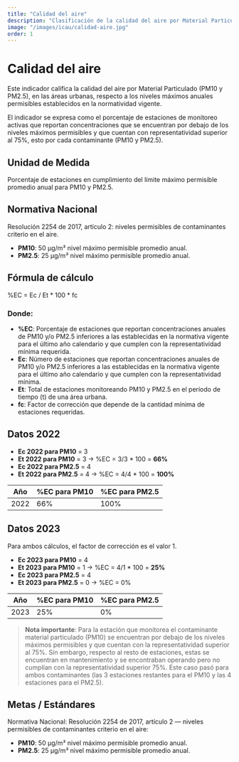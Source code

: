 ```yaml
---
title: "Calidad del aire"
description: "Clasificación de la calidad del aire por Material Particulado (PM10 y PM2.5) en áreas urbanas, según normativa vigente."
image: "/images/icau/calidad-aire.jpg"
order: 1
---
```


# Calidad del aire

Este indicador califica la calidad del aire por Material Particulado (PM10 y PM2.5), en las áreas urbanas, respecto a los niveles máximos anuales permisibles establecidos en la normatividad vigente.

El indicador se expresa como el porcentaje de estaciones de monitoreo activas que reportan concentraciones que se encuentran por debajo de los niveles máximos permisibles y que cuentan con representatividad superior al 75%, esto por cada contaminante (PM10 y PM2.5).

## Unidad de Medida

Porcentaje de estaciones en cumplimiento del límite máximo permisible promedio anual para PM10 y PM2.5.

## Normativa Nacional

Resolución 2254 de 2017, artículo 2: niveles permisibles de contaminantes criterio en el aire.

- **PM10**: 50 µg/m³ nivel máximo permisible promedio anual.
- **PM2.5**: 25 µg/m³ nivel máximo permisible promedio anual.

## Fórmula de cálculo

%EC = Ec / Et * 100 * fc

### Donde:

- **%EC**: Porcentaje de estaciones que reportan concentraciones anuales de PM10 y/o PM2.5 inferiores a las establecidas en la normativa vigente para el último año calendario y que cumplen con la representatividad mínima requerida.
- **Ec**: Número de estaciones que reportan concentraciones anuales de PM10 y/o PM2.5 inferiores a las establecidas en la normativa vigente para el último año calendario y que cumplen con la representatividad mínima.
- **Et**: Total de estaciones monitoreando PM10 y PM2.5 en el período de tiempo (t) de una área urbana.
- **fc**: Factor de corrección que depende de la cantidad mínima de estaciones requeridas.

## Datos 2022

- **Ec 2022 para PM10** = 3
- **Et 2022 para PM10** = 3 → %EC = 3/3 * 100 = **66%**
- **Ec 2022 para PM2.5** = 4
- **Et 2022 para PM2.5** = 4 → %EC = 4/4 * 100 = **100%**

| Año | %EC para PM10 | %EC para PM2.5 |
|-----|---------------|----------------|
| 2022 | 66%           | 100%           |

## Datos 2023

Para ambos cálculos, el factor de corrección es el valor 1.

- **Ec 2023 para PM10** = 4
- **Et 2023 para PM10** = 1 → %EC = 4/1 * 100 = **25%**
- **Ec 2023 para PM2.5** = 4
- **Et 2023 para PM2.5** = 0 → %EC = 0%

| Año | %EC para PM10 | %EC para PM2.5 |
|-----|---------------|----------------|
| 2023 | 25%           | 0%             |

> **Nota importante**: Para la estación que monitorea el contaminante material particulado (PM10) se encuentran por debajo de los niveles máximos permisibles y que cuentan con la representatividad superior al 75%. Sin embargo, respecto al resto de estaciones, estas se encuentran en mantenimiento y se encontraban operando pero no cumplían con la representatividad superior 75%. Este caso pasó para ambos contaminantes (las 3 estaciones restantes para el PM10 y las 4 estaciones para el PM2.5).

## Metas / Estándares

Normativa Nacional: Resolución 2254 de 2017, artículo 2 — niveles permisibles de contaminantes criterio en el aire:

- **PM10**: 50 µg/m³ nivel máximo permisible promedio anual.
- **PM2.5**: 25 µg/m³ nivel máximo permisible promedio anual.